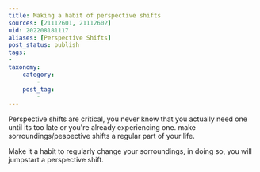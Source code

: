 ```yaml
---
title: Making a habit of perspective shifts
sources: [21112601, 21112602]
uid: 202208181117
aliases: [Perspective Shifts]
post_status: publish
tags:
-
taxonomy:
    category:
        - 
    post_tag:
        - 
---
```


Perspective shifts are critical, you never know that you actually need one until its too late or you're already experiencing one. make sorroundings/pespective shifts a regular part of your life.

Make it a habit to regularly change your sorroundings, in doing so, you will jumpstart a perspective shift.
